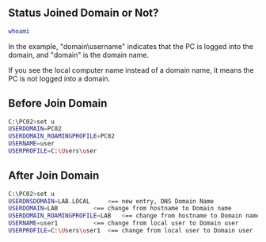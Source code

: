 ## Status Joined Domain or Not?
```sh
whoami
```
In the example, "domain\username" indicates that the PC is logged into the domain, and "domain" is the domain name.

If you see the local computer name instead of a domain name, it means the PC is not logged into a domain.

## Before Join Domain
```sh
C:\PC02>set u
USERDOMAIN=PC02
USERDOMAIN_ROAMINGPROFILE=PC02
USERNAME=user
USERPROFILE=C:\Users\user
```

## After Join Domain
```sh
C:\PC02>set u
USERDNSDOMAIN=LAB.LOCAL 	<== new entry, DNS Domain Name
USERDOMAIN=LAB			<== change from hostname to Domain name
USERDOMAIN_ROAMINGPROFILE=LAB	<== change from hostname to Domain name
USERNAME=user1			<== change from local user to Domain user
USERPROFILE=C:\Users\user1	<== change from local user to Domain user
```

## 
```

```
